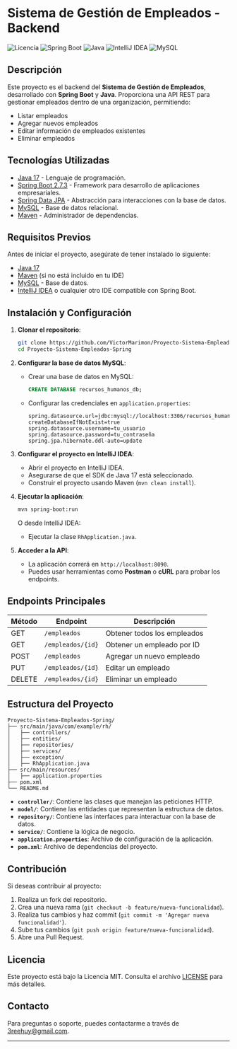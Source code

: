 # Sistema de Gestión de Empleados - Backend

![Licencia](https://img.shields.io/badge/Licencia-MIT-blue.svg)
![Spring Boot](https://img.shields.io/badge/Spring%20Boot-2.7.3-green)
![Java](https://img.shields.io/badge/Java-17-orange)
![IntelliJ IDEA](https://img.shields.io/badge/IDE-IntelliJ%20IDEA-blue)
![MySQL](https://img.shields.io/badge/Database-MySQL-blue)

## Descripción

Este proyecto es el backend del **Sistema de Gestión de Empleados**, desarrollado con **Spring Boot** y **Java**. Proporciona una API REST para gestionar empleados dentro de una organización, permitiendo:

- Listar empleados
- Agregar nuevos empleados
- Editar información de empleados existentes
- Eliminar empleados

## Tecnologías Utilizadas

- [Java 17](https://www.oracle.com/java/technologies/javase/jdk17-archive-downloads.html) - Lenguaje de programación.
- [Spring Boot 2.7.3](https://spring.io/projects/spring-boot) - Framework para desarrollo de aplicaciones empresariales.
- [Spring Data JPA](https://spring.io/projects/spring-data-jpa) - Abstracción para interacciones con la base de datos.
- [MySQL](https://www.mysql.com/) - Base de datos relacional.
- [Maven](https://maven.apache.org/) - Administrador de dependencias.

## Requisitos Previos

Antes de iniciar el proyecto, asegúrate de tener instalado lo siguiente:

- [Java 17](https://www.oracle.com/java/technologies/javase/jdk17-archive-downloads.html)
- [Maven](https://maven.apache.org/) (si no está incluido en tu IDE)
- [MySQL](https://www.mysql.com/) - Base de datos.
- [IntelliJ IDEA](https://www.jetbrains.com/idea/) o cualquier otro IDE compatible con Spring Boot.

## Instalación y Configuración

1. **Clonar el repositorio**:

   ```bash
   git clone https://github.com/VictorMarimon/Proyecto-Sistema-Empleados-Spring.git
   cd Proyecto-Sistema-Empleados-Spring
   ```

2. **Configurar la base de datos MySQL**:
   - Crear una base de datos en MySQL:
     ```sql
     CREATE DATABASE recursos_humanos_db;
     ```
   - Configurar las credenciales en `application.properties`:
     ```properties
     spring.datasource.url=jdbc:mysql://localhost:3306/recursos_humanos_db?createDatabaseIfNotExist=true
     spring.datasource.username=tu_usuario
     spring.datasource.password=tu_contraseña
     spring.jpa.hibernate.ddl-auto=update
     ```

3. **Configurar el proyecto en IntelliJ IDEA**:
   - Abrir el proyecto en IntelliJ IDEA.
   - Asegurarse de que el SDK de Java 17 está seleccionado.
   - Construir el proyecto usando Maven (`mvn clean install`).

4. **Ejecutar la aplicación**:

   ```bash
   mvn spring-boot:run
   ```

   O desde IntelliJ IDEA:
   - Ejecutar la clase `RhApplication.java`.

5. **Acceder a la API**:
   - La aplicación correrá en `http://localhost:8090`.
   - Puedes usar herramientas como **Postman** o **cURL** para probar los endpoints.

## Endpoints Principales

| Método | Endpoint          | Descripción |
|---------|------------------|-------------|
| GET     | `/empleados`      | Obtener todos los empleados |
| GET     | `/empleados/{id}` | Obtener un empleado por ID |
| POST    | `/empleados`      | Agregar un nuevo empleado |
| PUT     | `/empleados/{id}` | Editar un empleado |
| DELETE  | `/empleados/{id}` | Eliminar un empleado |

## Estructura del Proyecto

```
Proyecto-Sistema-Empleados-Spring/
├── src/main/java/com/example/rh/
│   ├── controllers/
│   ├── entities/
│   ├── repositories/
│   ├── services/
│   ├── exception/
│   ├── RhApplication.java
├── src/main/resources/
│   ├── application.properties
├── pom.xml
└── README.md
```

- **`controller/`**: Contiene las clases que manejan las peticiones HTTP.
- **`model/`**: Contiene las entidades que representan la estructura de datos.
- **`repository/`**: Contiene las interfaces para interactuar con la base de datos.
- **`service/`**: Contiene la lógica de negocio.
- **`application.properties`**: Archivo de configuración de la aplicación.
- **`pom.xml`**: Archivo de dependencias del proyecto.

## Contribución

Si deseas contribuir al proyecto:

1. Realiza un fork del repositorio.
2. Crea una nueva rama (`git checkout -b feature/nueva-funcionalidad`).
3. Realiza tus cambios y haz commit (`git commit -m 'Agregar nueva funcionalidad'`).
4. Sube tus cambios (`git push origin feature/nueva-funcionalidad`).
5. Abre una Pull Request.

## Licencia

Este proyecto está bajo la Licencia MIT. Consulta el archivo [LICENSE](LICENSE) para más detalles.

## Contacto

Para preguntas o soporte, puedes contactarme a través de [3reehuy@gmail.com](mailto:3reehuy@gmail.com).

---
